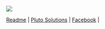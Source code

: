 ![](https://github.com/plutosolutions/plutoSolutions-common/blob/master/images/github%20milestones%202/Pluto%20JS%20Server.png)

[Readme](https://github.com/plutosolutions/pluto-dev-server/wiki) | 
[Pluto Solutions](http://www.plutosols.com) | 
[Facebook](https://www.facebook.com/plutosols/) | 
